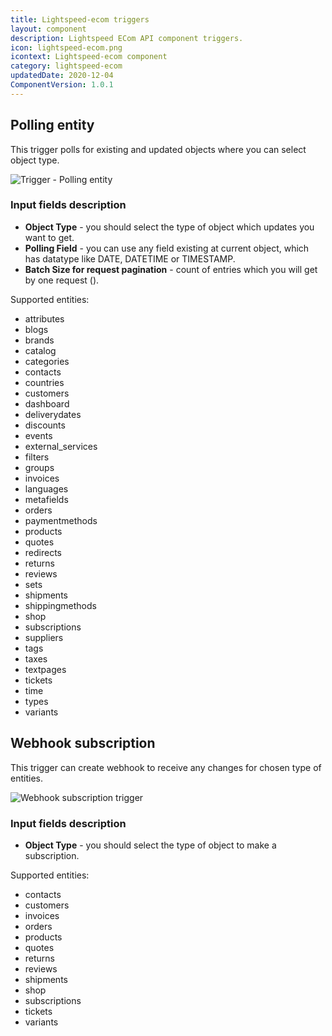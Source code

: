 ```yaml
---
title: Lightspeed-ecom triggers
layout: component
description: Lightspeed ECom API component triggers.
icon: lightspeed-ecom.png
icontext: Lightspeed-ecom component
category: lightspeed-ecom
updatedDate: 2020-12-04
ComponentVersion: 1.0.1
---
```


## Polling entity

This trigger polls for existing and updated objects where you can select object type.

![Trigger - Polling entity](https://user-images.githubusercontent.com/40201204/50344276-04973480-0533-11e9-9ac5-c0aa38a7f2ab.png)

### Input fields description

* **Object Type** - you should select the type of object which updates you want to get.
* **Polling Field** - you can use any field existing at current object, which has datatype like DATE, DATETIME or TIMESTAMP.
* **Batch Size for request pagination** - count of entries which you will get by one request ().

Supported entities:
* attributes
* blogs
* brands
* catalog
* categories
* contacts
* countries
* customers
* dashboard
* deliverydates
* discounts
* events
* external_services
* filters
* groups
* invoices
* languages
* metafields
* orders
* paymentmethods
* products
* quotes
* redirects
* returns
* reviews
* sets
* shipments
* shippingmethods
* shop
* subscriptions
* suppliers
* tags
* taxes
* textpages
* tickets
* time
* types
* variants

## Webhook subscription

This trigger can create webhook to receive any changes for chosen type of entities.

![Webhook subscription trigger](https://user-images.githubusercontent.com/40201204/50344997-19c19280-0536-11e9-8c40-f7060ee84cec.png)

### Input fields description

* **Object Type** - you should select the type of object to make a subscription.

Supported entities:
* contacts
* customers
* invoices
* orders
* products
* quotes
* returns
* reviews
* shipments
* shop
* subscriptions
* tickets
* variants
